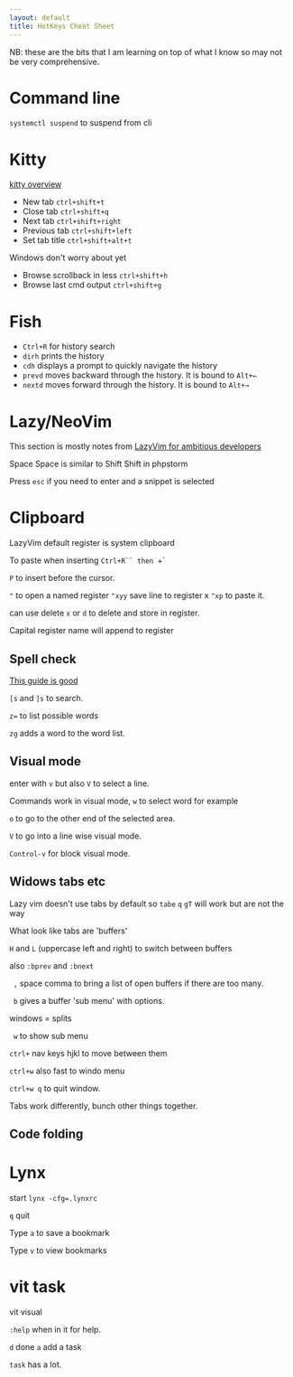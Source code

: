 ```yaml
---
layout: default
title: HotKeys Cheat Sheet
---
```

NB: these are the bits that I am learning on top of what I know so may not be very comprehensive.

# Command line

`systemctl suspend` to suspend from cli

# Kitty

[kitty overview](https://sw.kovidgoyal.net/kitty/overview/)

* New tab `ctrl+shift+t` 
* Close tab `ctrl+shift+q` 
* Next tab `ctrl+shift+right`
* Previous tab `ctrl+shift+left`
* Set tab title `ctrl+shift+alt+t`

Windows don't worry about yet

* Browse scrollback in less `ctrl+shift+h`
* Browse last cmd output `ctrl+shift+g`

# Fish

* `Ctrl+R` for history search
* `dirh` prints the history
* `cdh` displays a prompt to quickly navigate the history
* `prevd` moves backward through the history. It is bound to `Alt+←`
* `nextd` moves forward through the history. It is bound to `Alt+→`

# Lazy/NeoVim
This section is mostly notes from [LazyVim for ambitious developers](https://lazyvim-ambitious-devs.phillips.codes/)

Space Space is similar to Shift Shift in phpstorm

Press `esc` if you need to enter and a snippet is selected


# Clipboard

LazyVim default register is system clipboard

To paste when inserting `Ctrl+R`` then `+`

`P` to insert before the cursor. 

`"` to open a named register `"xyy` save line to register x `"xp` to paste it.

can use delete `x` or `d` to delete and store in register.

Capital register name will append to register

## Spell check
[This guide is good](https://neovim.io/doc/user/spell.html)

`[s` and `]s` to search.

`z=` to list possible words

`zg` adds a word to the word list.


## Visual mode
 enter with `v` but also `V` to select a line.

Commands work in visual mode, `w` to select word for example


`o` to go to the other end of the selected area.

`V` to go into a line wise visual mode.

`Control-v` for block visual mode.
 
## Widows tabs etc

Lazy vim doesn't use tabs by default so `tabe` `q` `gT` will work but are not the way

What look like tabs are 'buffers'

`H` and `L` (uppercase left and right) to switch between buffers

also `:bprev` and `:bnext`

` ,` space comma to bring a list of open buffers if there are too many.  

` b` gives a buffer 'sub menu' with options.

windows = splits

` w` to show sub menu

`ctrl+` nav keys hjkl to move between them

`ctrl+w` also fast to windo menu

`ctrl+w q` to quit window.

Tabs work differently, bunch other things together.


## Code folding


# Lynx

start `lynx -cfg=.lynxrc`

`q` quit

Type `a` to save a bookmark

Type `v` to view bookmarks

# vit task
vit visual

`:help` when in it for help.

`d` done
`a` add a task

`task` has a lot.


